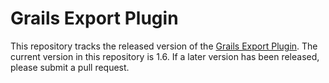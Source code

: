 Grails Export Plugin
====================

This repository tracks the released version of the [Grails Export Plugin](http://grails.org/plugin/export). 
The current version in this repository is 1.6. If a later version has been released, please submit a pull request.
